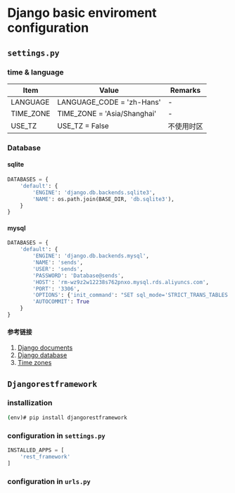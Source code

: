 # Django basic enviroment configuration

## ```settings.py```

### time & language

|Item|Value|Remarks|
|-|-|-|
|LANGUAGE|LANGUAGE_CODE = 'zh-Hans'|-|
|TIME_ZONE|TIME_ZONE = 'Asia/Shanghai'|-|
|USE_TZ|USE_TZ = False|不使用时区|

### Database

#### sqlite

```python
DATABASES = {
    'default': {
        'ENGINE': 'django.db.backends.sqlite3',
        'NAME': os.path.join(BASE_DIR, 'db.sqlite3'),
    }
}
```

#### mysql

```python
DATABASES = {
    'default': {
        'ENGINE': 'django.db.backends.mysql',
        'NAME': 'sends',
        'USER': 'sends',
        'PASSWORD': 'Database@sends',
        'HOST': 'rm-wz9z2w12238s762pnxo.mysql.rds.aliyuncs.com',
        'PORT': '3306',
        'OPTIONS': {'init_command': "SET sql_mode='STRICT_TRANS_TABLES'"},
        'AUTOCOMMIT': True
    }
}
```

#### 参考链接

1. [Django documents](https://docs.djangoproject.com/en/2.2/)
2. [Django database](https://docs.djangoproject.com/en/2.2/ref/databases/)
3. [Time zones](https://docs.djangoproject.com/en/2.2/topics/i18n/timezones/)

## ```Djangorestframework```

### installization

```cmd
(env)# pip install djangorestframework
```

### configuration in ```settings.py```

```python
INSTALLED_APPS = [
    'rest_framework'
]
```

### configuration in ```urls.py```